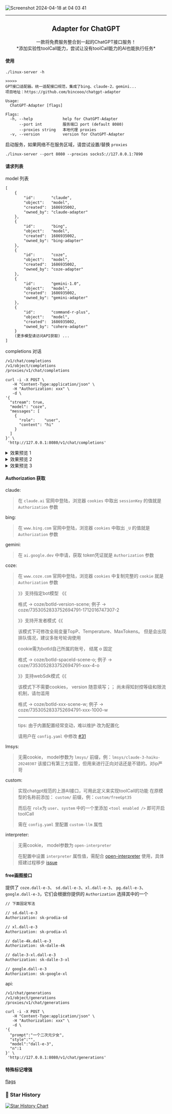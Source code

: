 ![Screenshot 2024-04-18 at 04 03 41](https://github.com/bincooo/chatgpt-adapter/assets/36452456/b130375c-f40b-404a-bade-6640f2aa29c9)

------------------------------------

<p align="center">
  <h2 align="center">Adapter for ChatGPT</h2>
  <p align="center">
    一款将免费服务整合到一起的ChatGPT接口服务！<br />
    *添加实验性toolCall能力，尝试让没有toolCall能力的AI也能执行任务*
  </p>
</p>

#### 使用
```
./linux-server -h

>>>>>
GPT接口适配器。统一适配接口规范，集成了bing、claude-2，gemini...
项目地址：https://github.com/bincooo/chatgpt-adapter

Usage:
  ChatGPT-Adapter [flags]

Flags:
  -h, --help             help for ChatGPT-Adapter
      --port int         服务端口 port (default 8080)
      --proxies string   本地代理 proxies
  -v, --version          version for ChatGPT-Adapter
```


启动服务，如果网络不在服务区域，请尝试设置/替换 `proxies`

```
./linux-server --port 8080 --proxies socks5://127.0.0.1:7890
```

#### 请求列表

model 列表
```txt
[
    {
        "id":       "claude",
        "object":   "model",
        "created":  1686935002,
        "owned_by": "claude-adapter"
    },
    {
        "id":       "bing",
        "object":   "model",
        "created":  1686935002,
        "owned_by": "bing-adapter"
    },
    {
        "id":       "coze",
        "object":   "model",
        "created":  1686935002,
        "owned_by": "coze-adapter"
    },
    {
        "id":       "gemini-1.0",
        "object":   "model",
        "created":  1686935002,
        "owned_by": "gemini-adapter"
    },
    {
        "id":       "command-r-plus",
        "object":   "model",
        "created":  1686935002,
        "owned_by": "cohere-adapter"
    }
    (更多模型请访问API获取) ...
]
```

completions 对话
```txt
/v1/chat/completions
/v1/object/completions
/proxies/v1/chat/completions
```

```curl
curl -i -X POST \
   -H "Content-Type:application/json" \
   -H "Authorization: xxx" \
   -d \
'{
  "stream": true,
  "model": "coze",
  "messages": [
    {
      "role":    "user",
      "content": "hi"
    }
  ]
}' \
 'http://127.0.0.1:8080/v1/chat/completions'
```

<details>
<summary> 效果预览 1 </summary>

  - LobeChat
<pre>
    <img width="451" alt="Screenshot 2024-05-19 at 01 53 05" src="https://github.com/bincooo/chatgpt-adapter/assets/36452456/e055af22-38c4-4a05-bc1b-9f5e9e89beeb">
</pre>
</details>
<details>
<summary> 效果预览 2 </summary>

  - FastGPT
<pre>
    <img width="451" alt="Screenshot 2024-05-19 at 01 54 26" src="https://github.com/bincooo/chatgpt-adapter/assets/36452456/a41a15c2-5d81-4029-ad43-72ac7e92e93c">
</pre>
</details>
<details>
<summary> 效果预览 3 </summary>

  - google模型原生toolCall运行良好，其它皆为提示词实现toolCall。

  - 若想达到多个工具执行效果，请开启 < tool tasks />。
<pre>
<img width="451" alt="Screenshot 2024-05-23 at 03 13 09" src="https://github.com/bincooo/chatgpt-adapter/assets/36452456/faa16d95-a082-4e90-826e-73b7055fad8f">
<img width="451" alt="Screenshot 2024-05-23 at 03 21 34" src="https://github.com/bincooo/chatgpt-adapter/assets/36452456/a59cfba6-11b7-419e-bb3e-84d28c018fbd">
<img width="451" alt="Screenshot 2024-05-23 at 03 30 29" src="https://github.com/bincooo/chatgpt-adapter/assets/36452456/baa0020c-1da3-4302-8705-8d8abdbbff97">
<img width="451" alt="Screenshot 2024-06-08 at 19 57 49" src="https://github.com/bincooo/chatgpt-adapter/assets/36452456/e6f19370-2deb-4d5b-aad5-3352afe09667">
</pre>
</details>

#### Authorization 获取

claude:
> 在 `claude.ai` 官网中登陆，浏览器 `cookies` 中取出 `sessionKey` 的值就是 `Authorization` 参数

bing:
> 在 `www.bing.com` 官网中登陆，浏览器 `cookies` 中取出 `_U` 的值就是 `Authorization` 参数

gemini:
> 在 `ai.google.dev` 中申请，获取 token凭证就是 `Authorization` 参数

coze:
> 在 `www.coze.com` 官网中登陆，浏览器 `cookies` 中复制完整的 `cookie` 就是 `Authorization` 参数

> 》》支持指定bot模型 《《
> 
> 格式 -> coze/botId-version-scene;
> 例子 -> coze/7353052833752694791-1712016747307-2
> 
> 》》支持开发者模式《《
> 
> 该模式下可修改全局变量TopP、Temperature、MaxTokens。
> 但是会出现排队情况，建议多账号轮询使用
>
> cookie需为botId自己所属的账号， 结尾 o 固定
> 
> 格式 -> coze/botId-spaceId-scene-o; 
> 例子 -> coze/7353052833752694791-xxx-4-o
>
> 》》支持webSdk模式《《
> 
> 该模式下不需要cookies，
> version 随意填写；； 尚未得知封控等级和限流机制，请勿滥用
> 
> 格式 -> coze/botId-xxx-scene-w;
> 例子 -> coze/7353052833752694791-xxx-1000-w
> 
> -------
> tips: 由于内置配置经常变动，难以维护 改为配置化
>
> 请用户在 `config.yaml` 中修改 [#31](https://github.com/bincooo/chatgpt-adapter/issues/31)

lmsys:
> 无需cookie， model参数为 `lmsys/` 前缀，例：`lmsys/claude-3-haiku-20240307`
> 该接口有第三方监管，但用来进行正向对话还是不错的。对ip严苛

custom:
> 实现chatgpt规范的上游AI接口，可用此定义来实现toolCall的功能
> 在原模型的名称前添加： `custom/` 前缀，例：`custom/freeGpt35`
> 
> 而后在 `role`为 `user`、`system` 中的一个里添加 `<tool enabled />` 即可开启toolCall
> 
> 需在 `config.yaml` 里配置 `custom-llm` 属性

interpreter:
> 无需cookie， model参数为 `open-interpreter`
> 
> 在配置中设置 `interpreter` 属性值，需配合 [open-interpreter](https://github.com/OpenInterpreter/open-interpreter) 使用，具体搭建过程移步 [issue](https://github.com/bincooo/chatgpt-adapter/issues/36)
#### free画图接口

提供了 `coze.dall-e-3`、 `sd.dall-e-3`、`xl.dall-e-3`、 `pg.dall-e-3`、 `google.dall-e-3`，它们会根据你提供的 `Authorization` 选择其中的一个

```txt
// 下面固定写法

// sd.dall-e-3
Authorization: sk-prodia-sd

// xl.dall-e-3
Authorization: sk-prodia-xl

// dalle-4k.dall-e-3
Authorization: sk-dalle-4k

// dalle-3-xl.dall-e-3
Authorization: sk-dalle-3-xl

// google.dall-e-3
Authorization: sk-google-xl
```

api:

```txt
/v1/chat/generations
/v1/object/generations
/proxies/v1/chat/generations
```

```curl
curl -i -X POST \
   -H "Content-Type:application/json" \
   -H "Authorization: xxx" \
   -d \
'{
  "prompt":"一个二次元少女",
  "style":"",
  "model":"dall-e-3",
  "n":1
}' \
 'http://127.0.0.1:8080/v1/chat/generations'
```

#### 特殊标记增强

[flags](flags.md)

### 🌟 Star History

[![Star History Chart](https://api.star-history.com/svg?repos=bincooo/chatgpt-adapter&type=Date)](https://star-history.com/#bincooo/chatgpt-adapter&Date)
